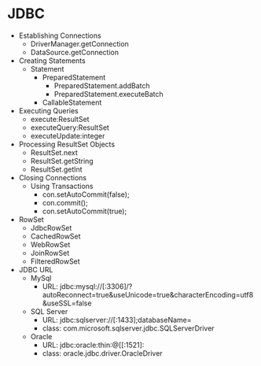 # JDBC
- Establishing Connections
  - DriverManager.getConnection
  - DataSource.getConnection
- Creating Statements
  - Statement
    - PreparedStatement
      - PreparedStatement.addBatch
      - PreparedStatement.executeBatch
    - CallableStatement
- Executing Queries
  - execute:ResultSet 
  - executeQuery:ResultSet
  - executeUpdate:integer
- Processing ResultSet Objects
  - ResultSet.next
  - ResultSet.getString
  - ResultSet.getInt
- Closing Connections
  - Using Transactions
    - con.setAutoCommit(false);
    - con.commit();
    - con.setAutoCommit(true);
- RowSet
  - JdbcRowSet
  - CachedRowSet
  - WebRowSet
  - JoinRowSet
  - FilteredRowSet
- JDBC URL
  - MySql
    - URL:  jdbc:mysql://<host>[:3306<port>]/<dbName>?autoReconnect=true&useUnicode=true&characterEncoding=utf8&useSSL=false
  - SQL Server
    - URL:  jdbc:sqlserver://<host>[:1433<port>];databaseName=<dbName>
    - class:  com.microsoft.sqlserver.jdbc.SQLServerDriver
  - Oracle
    - URL:  jdbc:oracle:thin:@[<host>[:1521<port>]:<dbName>
    - class:  oracle.jdbc.driver.OracleDriver